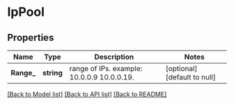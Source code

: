 # IpPool

## Properties
Name | Type | Description | Notes
------------ | ------------- | ------------- | -------------
**Range_** | **string** | range of IPs. example: 10.0.0.9 10.0.0.19. | [optional] [default to null]

[[Back to Model list]](../README.md#documentation-for-models) [[Back to API list]](../README.md#documentation-for-api-endpoints) [[Back to README]](../README.md)
